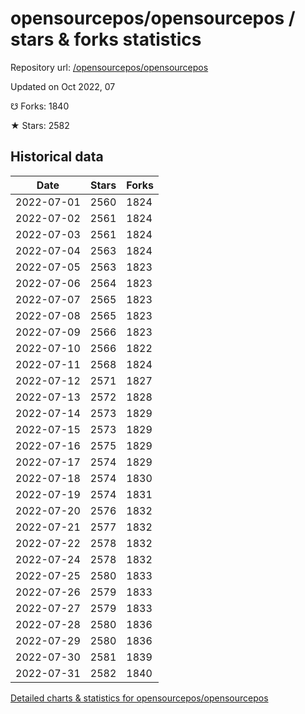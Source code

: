 # opensourcepos/opensourcepos / stars & forks statistics

Repository url: [/opensourcepos/opensourcepos](https://github.com/opensourcepos/opensourcepos)

Updated on Oct 2022, 07

☋ Forks: 1840

★ Stars: 2582

## Historical data
| Date | Stars | Forks |
|------|-------|-------|
| 2022-07-01 | 2560 | 1824 | 
| 2022-07-02 | 2561 | 1824 | 
| 2022-07-03 | 2561 | 1824 | 
| 2022-07-04 | 2563 | 1824 | 
| 2022-07-05 | 2563 | 1823 | 
| 2022-07-06 | 2564 | 1823 | 
| 2022-07-07 | 2565 | 1823 | 
| 2022-07-08 | 2565 | 1823 | 
| 2022-07-09 | 2566 | 1823 | 
| 2022-07-10 | 2566 | 1822 | 
| 2022-07-11 | 2568 | 1824 | 
| 2022-07-12 | 2571 | 1827 | 
| 2022-07-13 | 2572 | 1828 | 
| 2022-07-14 | 2573 | 1829 | 
| 2022-07-15 | 2573 | 1829 | 
| 2022-07-16 | 2575 | 1829 | 
| 2022-07-17 | 2574 | 1829 | 
| 2022-07-18 | 2574 | 1830 | 
| 2022-07-19 | 2574 | 1831 | 
| 2022-07-20 | 2576 | 1832 | 
| 2022-07-21 | 2577 | 1832 | 
| 2022-07-22 | 2578 | 1832 | 
| 2022-07-24 | 2578 | 1832 | 
| 2022-07-25 | 2580 | 1833 | 
| 2022-07-26 | 2579 | 1833 | 
| 2022-07-27 | 2579 | 1833 | 
| 2022-07-28 | 2580 | 1836 | 
| 2022-07-29 | 2580 | 1836 | 
| 2022-07-30 | 2581 | 1839 | 
| 2022-07-31 | 2582 | 1840 | 


[Detailed charts & statistics for opensourcepos/opensourcepos](https://reviewgithub.com/rep/opensourcepos/opensourcepos)

